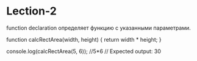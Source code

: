 # Lection-2
function declaration определяет функцию с указанными параметрами.


function calcRectArea(width, height) {
  return width * height;
}

console.log(calcRectArea(5, 6)); //5*6
// Expected output: 30 


